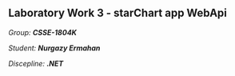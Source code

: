 ## Laboratory Work 3 - starChart app WebApi
*Group:* ***CSSE-1804K*** 

*Student:* ***Nurgazy Ermahan***

*Discepline:* ***.NET***